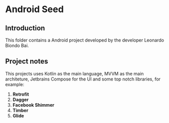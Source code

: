 # Android Seed
 
## Introduction

This folder contains a Android project developed by the developer Leonardo Biondo Bai.

## Project notes

This projects uses Kotlin as the main language, MVVM as the main architeture, Jetbrains Compose for the UI and some top notch libraries, for example:

1. **Retrofit**
2. **Dagger**
3. **Facebook Shimmer**
4. **Timber**
5. **Glide**

